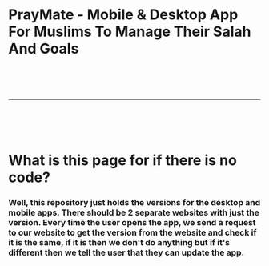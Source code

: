 # PrayMate - Mobile & Desktop App For Muslims To Manage Their Salah And Goals
<br>
<br>
<br>
<hr>
<br>
<br>
<br>

<h1> What is this page for if there is no code? </h1>
<h3> Well, this repository just holds the versions for the desktop and mobile apps. There should be 2 separate websites with just the version. Every time the user opens the app, we send a request to our website to get the version from the website and check if it is the same, if it is then we don't do anything but if it's different then we tell the user that they can update the app. </h3>

